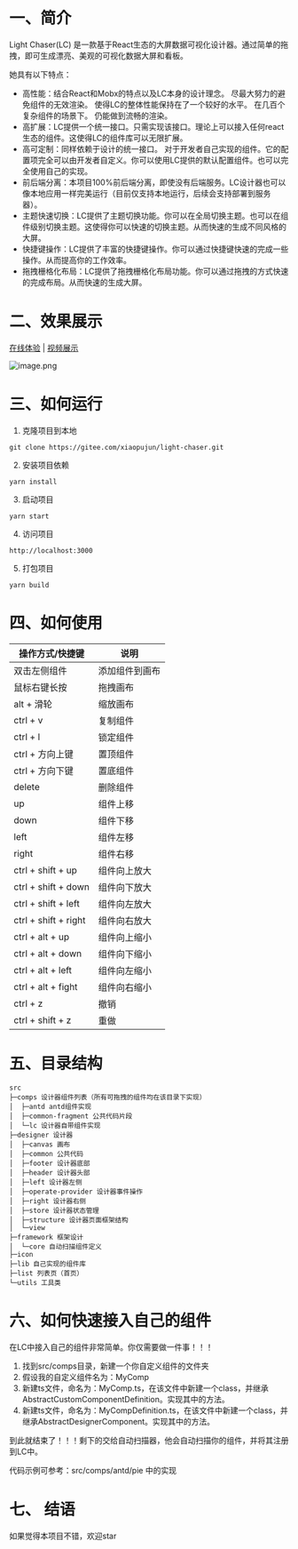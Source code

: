 # 一、简介

Light Chaser(LC) 是一款基于React生态的大屏数据可视化设计器。通过简单的拖拽，即可生成漂亮、美观的可视化数据大屏和看板。

她具有以下特点：

- 高性能：结合React和Mobx的特点以及LC本身的设计理念。 尽最大努力的避免组件的无效渲染。 使得LC的整体性能保持在了一个较好的水平。 在几百个复杂组件的场景下。 仍能做到流畅的渲染。
- 高扩展：LC提供一个统一接口。只需实现该接口。理论上可以接入任何react生态的组件。这使得LC的组件库可以无限扩展。
- 高可定制：同样依赖于设计的统一接口。 对于开发者自己实现的组件。它的配置项完全可以由开发者自定义。你可以使用LC提供的默认配置组件。也可以完全使用自己的实现。
- 前后端分离：本项目100%前后端分离，即使没有后端服务。LC设计器也可以像本地应用一样完美运行（目前仅支持本地运行，后续会支持部署到服务器）。
- 主题快速切换：LC提供了主题切换功能。你可以在全局切换主题。也可以在组件级别切换主题。这使得你可以快速的切换主题。从而快速的生成不同风格的大屏。
- 快捷键操作：LC提供了丰富的快捷键操作。你可以通过快捷键快速的完成一些操作。从而提高你的工作效率。
- 拖拽栅格化布局：LC提供了拖拽栅格化布局功能。你可以通过拖拽的方式快速的完成布局。从而快速的生成大屏。

# 二、效果展示

[在线体验](https://xiaopujun.github.io/light-chaser-app/#/)
| [视频展示](https://www.bilibili.com/video/BV1v8411z78f/?share_source=copy_web&vd_source=ece0559aa5b8c4f5c0d7307cb2b06aac)

![image.png](https://s2.loli.net/2023/08/30/SnIYcomQWxaGyfj.png)

# 三、如何运行

1. 克隆项目到本地

```shell
git clone https://gitee.com/xiaopujun/light-chaser.git
```

2. 安装项目依赖

```shell
yarn install
```

3. 启动项目

```shell
yarn start
```

4. 访问项目

```shell
http://localhost:3000
```

5. 打包项目

```shell
yarn build
```

# 四、如何使用

|操作方式/快捷键|说明|
|--- | ---|
|双击左侧组件| 添加组件到画布|
|鼠标右键长按 | 拖拽画布|
|alt + 滑轮 | 缩放画布|
|ctrl + v| 复制组件|
|ctrl + l| 锁定组件|
|ctrl + 方向上键| 置顶组件|
|ctrl + 方向下键| 置底组件|
|delete| 删除组件|
|up| 组件上移|
|down| 组件下移|
|left| 组件左移|
|right| 组件右移|
|ctrl + shift + up| 组件向上放大|
|ctrl + shift + down| 组件向下放大|
|ctrl + shift + left| 组件向左放大|
|ctrl + shift + right| 组件向右放大|
|ctrl + alt + up| 组件向上缩小|
|ctrl + alt + down| 组件向下缩小|
|ctrl + alt + left| 组件向左缩小|
|ctrl + alt + fight| 组件向右缩小|
|ctrl + z| 撤销|
|ctrl + shift + z| 重做|

# 五、目录结构

```text
src
├─comps 设计器组件列表（所有可拖拽的组件均在该目录下实现）
│  ├─antd antd组件实现
│  ├─common-fragment 公共代码片段
│  └─lc 设计器自带组件实现
├─designer 设计器
│  ├─canvas 画布
│  ├─common 公共代码
│  ├─footer 设计器底部
│  ├─header 设计器头部
│  ├─left 设计器左侧
│  ├─operate-provider 设计器事件操作
│  ├─right 设计器右侧
│  ├─store 设计器状态管理
│  ├─structure 设计器页面框架结构
│  └─view 
├─framework 框架设计
│  └─core 自动扫描组件定义
├─icon 
├─lib 自己实现的组件库
├─list 列表页（首页）
└─utils 工具类
```

# 六、如何快速接入自己的组件

在LC中接入自己的组件非常简单。你仅需要做一件事！！！

1. 找到src/comps目录，新建一个你自定义组件的文件夹
2. 假设我的自定义组件名为：MyComp
3. 新建ts文件，命名为：MyComp.ts，在该文件中新建一个class，并继承AbstractCustomComponentDefinition。实现其中的方法。
4. 新建ts文件，命名为：MyCompDefinition.ts，在该文件中新建一个class，并继承AbstractDesignerComponent。实现其中的方法。

到此就结束了！！！剩下的交给自动扫描器，他会自动扫描你的组件，并将其注册到LC中。

代码示例可参考：src/comps/antd/pie 中的实现

# 七、 结语

如果觉得本项目不错，欢迎star

